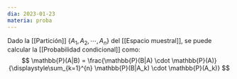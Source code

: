 ```yaml
---
dia: 2023-01-23
materia: proba
---
```

Dado la [[Partición]] $\{A_1, A_2, \cdots, A_n\}$ del [[Espacio muestral]], se puede calcular la [[Probabilidad condicional]] como: $$ \mathbb{P}(A|B) = \frac{\mathbb{P}(B|A) \cdot \mathbb{P}(A)}{\displaystyle\sum_{k=1}^{n} \mathbb{P}(B|A_k) \cdot \mathbb{P}(A_k)} $$